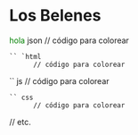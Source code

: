 # Los Belenes
<span style="color: green"> hola </span>
json
      // código para colorear
```
`` `html
      // código para colorear
```
`` js
      // código para colorear
```
`` css
      // código para colorear
```
// etc.
